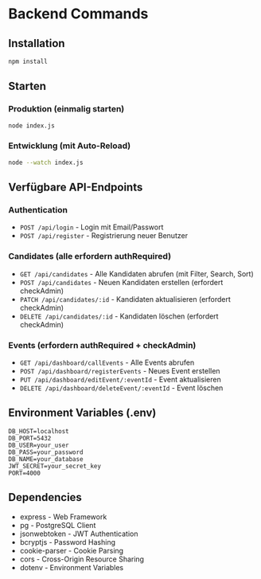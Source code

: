 # Backend Commands

## Installation
```bash
npm install
```

## Starten

### Produktion (einmalig starten)
```bash
node index.js
```

### Entwicklung (mit Auto-Reload)
```bash
node --watch index.js
```

## Verfügbare API-Endpoints

### Authentication
- `POST /api/login` - Login mit Email/Passwort
- `POST /api/register` - Registrierung neuer Benutzer

### Candidates (alle erfordern authRequired)
- `GET /api/candidates` - Alle Kandidaten abrufen (mit Filter, Search, Sort)
- `POST /api/candidates` - Neuen Kandidaten erstellen (erfordert checkAdmin)
- `PATCH /api/candidates/:id` - Kandidaten aktualisieren (erfordert checkAdmin)
- `DELETE /api/candidates/:id` - Kandidaten löschen (erfordert checkAdmin)

### Events (erfordern authRequired + checkAdmin)
- `GET /api/dashboard/callEvents` - Alle Events abrufen
- `POST /api/dashboard/registerEvents` - Neues Event erstellen
- `PUT /api/dashboard/editEvent/:eventId` - Event aktualisieren
- `DELETE /api/dashboard/deleteEvent/:eventId` - Event löschen

## Environment Variables (.env)
```
DB_HOST=localhost
DB_PORT=5432
DB_USER=your_user
DB_PASS=your_password
DB_NAME=your_database
JWT_SECRET=your_secret_key
PORT=4000
```

## Dependencies
- express - Web Framework
- pg - PostgreSQL Client
- jsonwebtoken - JWT Authentication
- bcryptjs - Password Hashing
- cookie-parser - Cookie Parsing
- cors - Cross-Origin Resource Sharing
- dotenv - Environment Variables
